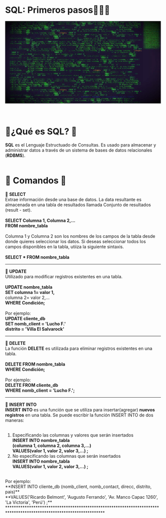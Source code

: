 # SQL: Primeros pasos👨‍💻💊

![wallpaper](images/mysql.jpg)

<br />

<h1>💊¿Qué es SQL? 💊</h1>

<b>**SQL**</b> es el Lenguaje Estructuado de Consultas. Es usado para almacenar y administrar datos a través de un sistema de bases de datos relacionales (**RDBMS**).<br />
<br />

<h1>💊 Comandos 💊</h1>

🌱 **SELECT**<br />
Extrae información desde una base de datos. La data resultante es almacenada en una tabla de resultados llamada Conjunto de resultados (result - set).<br />
<br />
**SELECT Columna 1, Columna 2,...**<br />
**FROM nombre_tabla**<br />
<br />
Columna 1 y Columna 2 son los nombres de los campos de la tabla desde donde quieres seleccionar los datos. Si deseas seleccionar todos los campos disponibles en la tabla, utiiza la siguiente sintaxis.<br />
<br />
**SELECT * FROM nombre_tabla**
*********************************************************************************************************************
🌱 **UPDATE**<br />
Utilizado para modificar registros existentes en una tabla.<br />
<br />
**UPDATE nombre_tabla**<br />
**SET columna 1= valor 1,**<br />
      columna 2= valor 2,...<br />
**WHERE Condición;**<br />
<br />
Por ejemplo:<br />
**UPDATE cliente_db**<br />
**SET nomb_client = 'Lucho F.'**<br />
      **distrito = 'Villa El Salvarock'**<br />
*********************************************************************************************************************
🌱 **DELETE**<br />
La función **DELETE** es utilizada para eliminar registros existentes en una tabla.<br />
<br />
**DELETE FROM nombre_tabla**<br />
**WHERE Condición;**<br />
<br />
Por ejemplo:<br />
**DELETE FROM cliente_db**<br />
**WHERE nomb_client = 'Lucho F.';**<br />
*********************************************************************************************************************
🌱 **INSERT INTO**<br />
**INSERT INTO** es una función que se utiliza para insertar(agregar) **nuevos registros** en una tabla. Se puede escribir la función INSERT INTO de dos maneras:<br />
<br />
1. Especificando las columnas y valores que serán insertados<br />
**INSERT INTO nombre_tabla**<br />
**(columna 1, columna 2, columna 3,...)**<br />
**VALUES(valor 1, valor 2, valor 3,...) ;**<br />
2. No especificando las columnas que serán insertados<br />
**INSERT INTO nombre_tabla**<br />
**VALUES(valor 1, valor 2, valor 3,...) ;**<br />
<br />
Por ejemplo:<br />
**INSERT INTO cliente_db (nomb_client, nomb_contact, direcc, distrito, pais)**<br />
**VALUES('Ricardo Belmont', 'Augusto Ferrando', 'Av. Manco Capac 1260', 'La Victoria', 'Perú') ;**<br />
*********************************************************************************************************************
